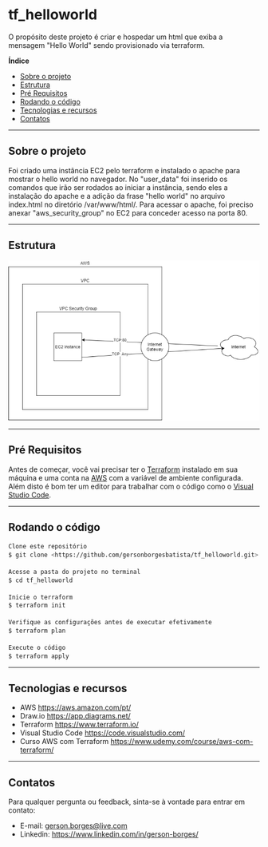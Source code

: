 # tf_helloworld

O propósito deste projeto é criar e hospedar um html que exiba a mensagem "Hello World" sendo provisionado via terraform.

**Índice**
   * [Sobre o projeto](#Sobre-o-projeto)
   * [Estrutura](#Estrutura)
   * [Pré Requisitos](#Pré-requisitos)
   * [Rodando o código](#Rodando-o-código)
   * [Tecnologias e recursos](#Tecnologias-e-recursos)
   * [Contatos](#Contatos)

***

## Sobre o projeto

Foi criado uma instância EC2 pelo terraform e instalado o apache para mostrar o hello world no navegador. No "user_data" foi inserido os comandos que irão ser rodados ao iniciar a instância, sendo eles a instalação do apache e a adição da frase "hello world" no arquivo index.html no diretório /var/www/html/. Para acessar o apache, foi preciso anexar "aws_security_group" no EC2 para conceder acesso na porta 80.

***

## Estrutura

<img src="diagrama.png" alt="diagrama.png" width="700">

***

## Pré Requisitos

Antes de começar, você vai precisar ter o [Terraform](https://www.terraform.io/) instalado em sua máquina e uma conta na [AWS](https://aws.amazon.com/pt/) com a variável de ambiente configurada.
Além disto é bom ter um editor para trabalhar com o código como o [Visual Studio Code](https://code.visualstudio.com/).

***

## Rodando o código

```bash
Clone este repositório
$ git clone <https://github.com/gersonborgesbatista/tf_helloworld.git>

Acesse a pasta do projeto no terminal
$ cd tf_helloworld

Inicie o terraform
$ terraform init

Verifique as configurações antes de executar efetivamente
$ terraform plan

Execute o código
$ terraform apply
```

***

## Tecnologias e recursos

* AWS https://aws.amazon.com/pt/
* Draw.io https://app.diagrams.net/
* Terraform https://www.terraform.io/
* Visual Studio Code https://code.visualstudio.com/
* Curso AWS com Terraform https://www.udemy.com/course/aws-com-terraform/

***

## Contatos

Para qualquer pergunta ou feedback, sinta-se à vontade para entrar em contato:

* E-mail: gerson.borges@live.com
* Linkedin: https://www.linkedin.com/in/gerson-borges/
